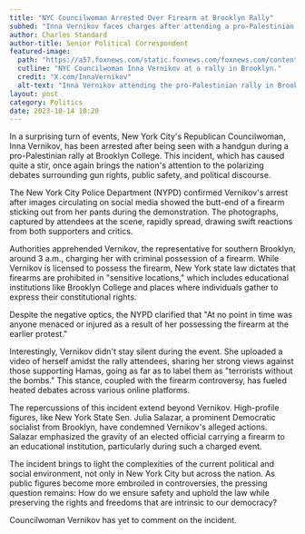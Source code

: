 ```yaml
---
title: "NYC Councilwoman Arrested Over Firearm at Brooklyn Rally"
subhed: "Inna Vernikov faces charges after attending a pro-Palestinian event with a visible handgun."
author: Charles Standard
author-title: Senior Political Correspondent
featured-image: 
  path: "https://a57.foxnews.com/static.foxnews.com/foxnews.com/content/uploads/2023/10/720/405/Inna-Vernikov.png?ve=1&tl=1"
  cutline: "NYC Councilwoman Inna Vernikov at a rally in Brooklyn."
  credit: "X.com/InnaVernikov"
  alt-text: "Inna Vernikov attending the pro-Palestinian rally in Brooklyn."
layout: post
category: Politics
date: 2023-10-14 10:20
---
```


In a surprising turn of events, New York City's Republican Councilwoman, Inna Vernikov, has been arrested after being seen with a handgun during a pro-Palestinian rally at Brooklyn College. This incident, which has caused quite a stir, once again brings the nation's attention to the polarizing debates surrounding gun rights, public safety, and political discourse.

The New York City Police Department (NYPD) confirmed Vernikov's arrest after images circulating on social media showed the butt-end of a firearm sticking out from her pants during the demonstration. The photographs, captured by attendees at the scene, rapidly spread, drawing swift reactions from both supporters and critics.

Authorities apprehended Vernikov, the representative for southern Brooklyn, around 3 a.m., charging her with criminal possession of a firearm. While Vernikov is licensed to possess the firearm, New York state law dictates that firearms are prohibited in "sensitive locations," which includes educational institutions like Brooklyn College and places where individuals gather to express their constitutional rights.

Despite the negative optics, the NYPD clarified that "At no point in time was anyone menaced or injured as a result of her possessing the firearm at the earlier protest."

Interestingly, Vernikov didn't stay silent during the event. She uploaded a video of herself amidst the rally attendees, sharing her strong views against those supporting Hamas, going as far as to label them as "terrorists without the bombs." This stance, coupled with the firearm controversy, has fueled heated debates across various online platforms.

The repercussions of this incident extend beyond Vernikov. High-profile figures, like New York State Sen. Julia Salazar, a prominent Democratic socialist from Brooklyn, have condemned Vernikov's alleged actions. Salazar emphasized the gravity of an elected official carrying a firearm to an educational institution, particularly during such a charged event.

The incident brings to light the complexities of the current political and social environment, not only in New York City but across the nation. As public figures become more embroiled in controversies, the pressing question remains: How do we ensure safety and uphold the law while preserving the rights and freedoms that are intrinsic to our democracy?

Councilwoman Vernikov has yet to comment on the incident.
